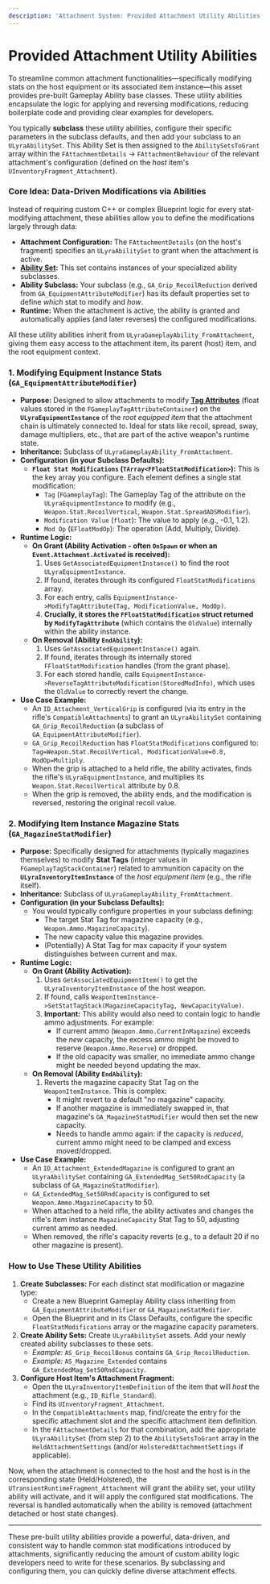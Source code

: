 ```yaml
---
description: 'Attachment System: Provided Attachment Utility Abilities'
---
```


# Provided Attachment Utility Abilities

To streamline common attachment functionalities—specifically modifying stats on the host equipment or its associated item instance—this asset provides pre-built Gameplay Ability base classes. These utility abilities encapsulate the logic for applying and reversing modifications, reducing boilerplate code and providing clear examples for developers.

You typically **subclass** these utility abilities, configure their specific parameters in the subclass defaults, and then add your subclass to an `ULyraAbilitySet`. This Ability Set is then assigned to the `AbilitySetsToGrant` array within the `FAttachmentDetails` -> `FAttachmentBehaviour` of the relevant attachment's configuration (defined on the _host_ item's `UInventoryFragment_Attachment`).

### Core Idea: Data-Driven Modifications via Abilities

Instead of requiring custom C++ or complex Blueprint logic for every stat-modifying attachment, these abilities allow you to define the modifications largely through data:

* **Attachment Configuration:** The `FAttachmentDetails` (on the host's fragment) specifies an `ULyraAbilitySet` to grant when the attachment is active.
* [**Ability Set**](../../../gameframework-and-experience/experience-primary-assets/lyra-ability-sets.md)**:** This set contains instances of your specialized ability subclasses.
* **Ability Subclass:** Your subclass (e.g., `GA_Grip_RecoilReduction` derived from `GA_EquipmentAttributeModifier`) has its default properties set to define _which_ stat to modify and _how_.
* **Runtime:** When the attachment is active, the ability is granted and automatically applies (and later reverses) the configured modifications.

All these utility abilities inherit from `ULyraGameplayAbility_FromAttachment`, giving them easy access to the attachment item, its parent (host) item, and the root equipment context.

### 1. Modifying Equipment Instance Stats (`GA_EquipmentAttributeModifier`)

* **Purpose:** Designed to allow attachments to modify [**Tag Attributes**](../../../equipment/equipment-instance.md#managing-runtime-state-tag-attributes-fgameplaytagattributecontainer) (float values stored in the `FGameplayTagAttributeContainer`) on the **`ULyraEquipmentInstance`** of the _root equipped item_ that the attachment chain is ultimately connected to. Ideal for stats like recoil, spread, sway, damage multipliers, etc., that are part of the active weapon's runtime state.
* **Inheritance:** Subclass of `ULyraGameplayAbility_FromAttachment`.
* **Configuration (in your Subclass Defaults):**
  * **`Float Stat Modifications` (`TArray<FFloatStatModification>`):** This is the key array you configure. Each element defines a single stat modification:
    * `Tag` (`FGameplayTag`): The Gameplay Tag of the attribute on the `ULyraEquipmentInstance` to modify (e.g., `Weapon.Stat.RecoilVertical`, `Weapon.Stat.SpreadADSModifier`).
    * `Modification Value` (`float`): The value to apply (e.g., -0.1, 1.2).
    * `Mod Op` (`EFloatModOp`): The operation (Add, Multiply, Divide).
* **Runtime Logic:**
  * **On Grant (Ability Activation - often `OnSpawn` or when an `Event.Attachment.Activated` is received):**
    1. Uses `GetAssociatedEquipmentInstance()` to find the root `ULyraEquipmentInstance`.
    2. If found, iterates through its configured `FloatStatModifications` array.
    3. For each entry, calls `EquipmentInstance->ModifyTagAttribute(Tag, ModificationValue, ModOp)`.
    4. **Crucially, it stores the `FFloatStatModification` struct returned by `ModifyTagAttribute`** (which contains the `OldValue`) internally within the ability instance.
  * **On Removal (Ability `EndAbility`):**
    1. Uses `GetAssociatedEquipmentInstance()` again.
    2. If found, iterates through its internally stored `FFloatStatModification` handles (from the grant phase).
    3. For each stored handle, calls `EquipmentInstance->ReverseTagAttributeModification(StoredModInfo)`, which uses the `OldValue` to correctly revert the change.
* **Use Case Example:**
  * An `ID_Attachment_VerticalGrip` is configured (via its entry in the rifle's `CompatibleAttachments`) to grant an `ULyraAbilitySet` containing `GA_Grip_RecoilReduction` (a subclass of `GA_EquipmentAttributeModifier`).
  * `GA_Grip_RecoilReduction` has `FloatStatModifications` configured to: `Tag=Weapon.Stat.RecoilVertical, ModificationValue=0.8, ModOp=Multiply`.
  * When the grip is attached to a held rifle, the ability activates, finds the rifle's `ULyraEquipmentInstance`, and multiplies its `Weapon.Stat.RecoilVertical` attribute by 0.8.
  * When the grip is removed, the ability ends, and the modification is reversed, restoring the original recoil value.

### 2. Modifying Item Instance Magazine Stats (`GA_MagazineStatModifier`)

* **Purpose:** Specifically designed for attachments (typically magazines themselves) to modify **Stat Tags** (integer values in `FGameplayTagStackContainer`) related to ammunition capacity on the **`ULyraInventoryItemInstance`** of the _host equipment item_ (e.g., the rifle itself).
* **Inheritance:** Subclass of `ULyraGameplayAbility_FromAttachment`.
* **Configuration (in your Subclass Defaults):**
  * You would typically configure properties in your subclass defining:
    * The target Stat Tag for magazine capacity (e.g., `Weapon.Ammo.MagazineCapacity`).
    * The new capacity value this magazine provides.
    * (Potentially) A Stat Tag for max capacity if your system distinguishes between current and max.
* **Runtime Logic:**
  * **On Grant (Ability Activation):**
    1. Uses `GetAssociatedEquipmentItem()` to get the `ULyraInventoryItemInstance` of the host weapon.
    2. If found, calls `WeaponItemInstance->SetStatTagStack(MagazineCapacityTag, NewCapacityValue)`.
    3. **Important:** This ability would also need to contain logic to handle ammo adjustments. For example:
       * If current ammo (`Weapon.Ammo.CurrentInMagazine`) exceeds the _new_ capacity, the excess ammo might be moved to reserve (`Weapon.Ammo.Reserve`) or dropped.
       * If the old capacity was smaller, no immediate ammo change might be needed beyond updating the max.
  * **On Removal (Ability `EndAbility`):**
    1. Reverts the magazine capacity Stat Tag on the `WeaponItemInstance`. This is complex:
       * It might revert to a default "no magazine" capacity.
       * If another magazine is immediately swapped in, that magazine's `GA_MagazineStatModifier` would then set the new capacity.
       * Needs to handle ammo again: if the capacity is _reduced_, current ammo might need to be clamped and excess moved/dropped.
* **Use Case Example:**
  * An `ID_Attachment_ExtendedMagazine` is configured to grant an `ULyraAbilitySet` containing `GA_ExtendedMag_Set50RndCapacity` (a subclass of `GA_MagazineStatModifier`).
  * `GA_ExtendedMag_Set50RndCapacity` is configured to set `Weapon.Ammo.MagazineCapacity` to 50.
  * When attached to a held rifle, the ability activates and changes the rifle's item instance `MagazineCapacity` Stat Tag to 50, adjusting current ammo as needed.
  * When removed, the rifle's capacity reverts (e.g., to a default 20 if no other magazine is present).

### How to Use These Utility Abilities

1. **Create Subclasses:** For each distinct stat modification or magazine type:
   * Create a new Blueprint Gameplay Ability class inheriting from `GA_EquipmentAttributeModifier` or `GA_MagazineStatModifier`.
   * Open the Blueprint and in its Class Defaults, configure the specific `FloatStatModifications` array or the magazine capacity parameters.
2. **Create Ability Sets:** Create `ULyraAbilitySet` assets. Add your newly created ability subclasses to these sets.
   * _Example:_ `AS_Grip_RecoilBonus` contains `GA_Grip_RecoilReduction`.
   * _Example:_ `AS_Magazine_Extended` contains `GA_ExtendedMag_Set50RndCapacity`.
3. **Configure Host Item's Attachment Fragment:**
   * Open the `ULyraInventoryItemDefinition` of the item that will _host_ the attachment (e.g., `ID_Rifle_Standard`).
   * Find its `UInventoryFragment_Attachment`.
   * In the `CompatibleAttachments` map, find/create the entry for the specific attachment slot and the specific attachment item definition.
   * In the `FAttachmentDetails` for that combination, add the appropriate `ULyraAbilitySet` (from step 2) to the `AbilitySetsToGrant` array in the `HeldAttachmentSettings` (and/or `HolsteredAttachmentSettings` if applicable).

Now, when the attachment is connected to the host and the host is in the corresponding state (Held/Holstered), the `UTransientRuntimeFragment_Attachment` will grant the ability set, your utility ability will activate, and it will apply the configured stat modifications. The reversal is handled automatically when the ability is removed (attachment detached or host state changes).

***

These pre-built utility abilities provide a powerful, data-driven, and consistent way to handle common stat modifications introduced by attachments, significantly reducing the amount of custom ability logic developers need to write for these scenarios. By subclassing and configuring them, you can quickly define diverse attachment effects.
